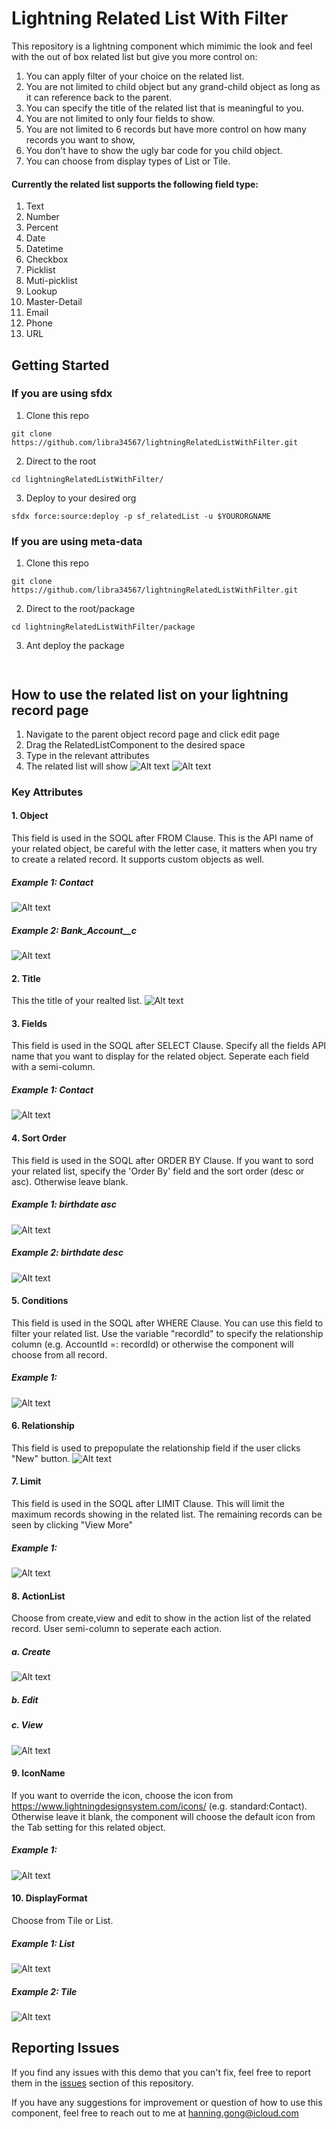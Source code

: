 # Lightning Related List With Filter

This repository is a lightning component which mimimic the look and feel with the out of box related list but give you more control on:

1. You can apply filter of your choice on the related list.
2. You are not limited to child object but any grand-child object as long as it can reference back to the parent.
3. You can specify the title of the related list that is meaningful to you.
4. You are not limited to only four fields to show.
5. You are not limited to 6 records but have more control on how many records you want to show,
6. You don't have to show the ugly bar code for you child object.
7. You can choose from display types of List or Tile.


#### Currently the related list supports the following field type:
1. Text
2. Number
3. Percent
4. Date
5. Datetime
6. Checkbox
7. Picklist
8. Muti-picklist
9. Lookup
10. Master-Detail
11. Email
12. Phone
13. URL

## Getting Started
### If you are using sfdx
1. Clone this repo
```
git clone https://github.com/libra34567/lightningRelatedListWithFilter.git
```
2. Direct to the root
```
cd lightningRelatedListWithFilter/
```
3. Deploy to your desired org
```
sfdx force:source:deploy -p sf_relatedList -u $YOURORGNAME
```

### If you are using meta-data
1. Clone this repo
```
git clone https://github.com/libra34567/lightningRelatedListWithFilter.git
```
2. Direct to the root/package
```
cd lightningRelatedListWithFilter/package
```
3. Ant deploy the package
```
 
```


## How to use the related list on your lightning record page
1. Navigate to the parent object record page and click edit page
2. Drag the RelatedListComponent to the desired space
3. Type in the relevant attributes
4. The related list will show
![Alt text](ReadMeImg/editPage.png?raw=true "Title")
![Alt text](ReadMeImg/dragComponent.png?raw=true "Title")

### Key Attributes
#### 1. Object
This field is used in the SOQL after FROM Clause. This is the API name of your related object, be careful with the letter case, it matters when you try to create a related record. It supports custom objects as well.
##### Example 1: Contact
![Alt text](ReadMeImg/object1.png?raw=true "Title")
##### Example 2: Bank_Account__c
![Alt text](ReadMeImg/object2.png?raw=true "Title")

#### 2. Title
This the title of your realted list.
![Alt text](ReadMeImg/title1.png?raw=true "Title")

#### 3. Fields
This field is used in the SOQL after SELECT Clause. Specify all the fields API name that you want to display for the related object. Seperate each field with a semi-column.
##### Example 1: Contact
![Alt text](ReadMeImg/fieldName1.png?raw=true "Title")

#### 4. Sort Order
This field is used in the SOQL after ORDER BY Clause. If you want to sord your related list, specify the 'Order By' field and the sort order (desc or asc). Otherwise leave blank.
##### Example 1: birthdate asc
![Alt text](ReadMeImg/sortorder1.png?raw=true "Title")
##### Example 2: birthdate desc
![Alt text](ReadMeImg/sortorder2.png?raw=true "Title")

#### 5. Conditions
This field is used in the SOQL after WHERE Clause. You can use this field to filter your related list. Use the variable "recordId" to specify the relationship column (e.g. AccountId =: recordId) or otherwise the component will choose from all record.
##### Example 1:
![Alt text](ReadMeImg/conditions1.png?raw=true "Title")

#### 6. Relationship
This field is used to prepopulate the relationship field if the user clicks "New" button.
![Alt text](ReadMeImg/relationship1.png?raw=true "Title")

#### 7. Limit
This field is used in the SOQL after LIMIT Clause. This will limit the maximum records showing in the related list. The remaining records can be seen by clicking "View More"
##### Example 1:
![Alt text](ReadMeImg/limit1.png?raw=true "Title")


#### 8. ActionList
Choose from create,view and edit to show in the action list of the related record. User semi-column to seperate each action.
##### a. Create
![Alt text](ReadMeImg/relationship1.png?raw=true "Title")
##### b. Edit
##### c. View
![Alt text](ReadMeImg/actionlist1.png?raw=true "Title")

#### 9. IconName
If you want to override the icon, choose the icon from https://www.lightningdesignsystem.com/icons/ (e.g. standard:Contact). Otherwise leave it blank, the component will choose the default icon from the Tab setting for this related object.
##### Example 1:
![Alt text](ReadMeImg/iconName1.png?raw=true "Title")

#### 10. DisplayFormat
Choose from Tile or List.
##### Example 1: List
![Alt text](ReadMeImg/displayFormat1.png?raw=true "Title")
##### Example 2: Tile
![Alt text](ReadMeImg/displayFormat2.png?raw=true "Title")


## Reporting Issues ###

If you find any issues with this demo that you can't fix, feel free to report them in the [issues](https://github.com/libra34567/lightningRelatedListWithFilter/issues) section of this repository.

If you have any suggestions for improvement or question of how to use this component, feel free to reach out to me at hanning.gong@icloud.com